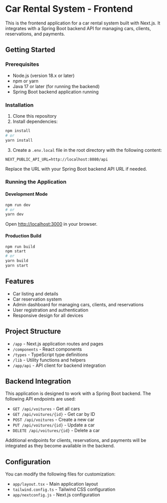 # Car Rental System - Frontend

This is the frontend application for a car rental system built with Next.js. It integrates with a Spring Boot backend API for managing cars, clients, reservations, and payments.

## Getting Started

### Prerequisites

- Node.js (version 18.x or later)
- npm or yarn
- Java 17 or later (for running the backend)
- Spring Boot backend application running

### Installation

1. Clone this repository
2. Install dependencies:

```bash
npm install
# or
yarn install
```

3. Create a `.env.local` file in the root directory with the following content:

```
NEXT_PUBLIC_API_URL=http://localhost:8080/api
```

Replace the URL with your Spring Boot backend API URL if needed.

### Running the Application

#### Development Mode

```bash
npm run dev
# or
yarn dev
```

Open [http://localhost:3000](http://localhost:3000) in your browser.

#### Production Build

```bash
npm run build
npm start
# or
yarn build
yarn start
```

## Features

- Car listing and details
- Car reservation system
- Admin dashboard for managing cars, clients, and reservations
- User registration and authentication
- Responsive design for all devices

## Project Structure

- `/app` - Next.js application routes and pages
- `/components` - React components
- `/types` - TypeScript type definitions
- `/lib` - Utility functions and helpers
- `/app/api` - API client for backend integration

## Backend Integration

This application is designed to work with a Spring Boot backend. The following API endpoints are used:

- `GET /api/voitures` - Get all cars
- `GET /api/voitures/{id}` - Get car by ID
- `POST /api/voitures` - Create a new car
- `PUT /api/voitures/{id}` - Update a car
- `DELETE /api/voitures/{id}` - Delete a car

Additional endpoints for clients, reservations, and payments will be integrated as they become available in the backend.

## Configuration

You can modify the following files for customization:

- `app/layout.tsx` - Main application layout
- `tailwind.config.ts` - Tailwind CSS configuration
- `app/nextconfig.js` - Next.js configuration